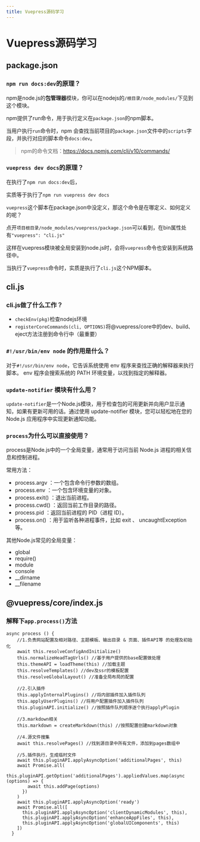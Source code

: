 ```yaml
---
title: Vuepress源码学习
---
```


# Vuepress源码学习

## package.json

### ```npm run docs:dev```的原理？  

npm是node.js的**包管理器**模块，你可以在nodejs的```/根目录/node_modules/```下见到这个模块。  

npm提供了run命令，用于执行定义在```package.json```的npm脚本。    

当用户执行```run```命令时，npm 会查找当前项目的```package.json```文件中的```scripts```字段，并执行对应的脚本命令```docs:dev```。

> npm的命令文档：<https://docs.npmjs.com/cli/v10/commands/>  


### ```vuepress dev docs```的原理？  

在执行了```npm run docs:dev```后，

实质等于执行了```npm run vuepress dev docs```  

```vuepress```这个脚本在package.json中没定义，那这个命令是在哪定义、如何定义的呢？  

点开```项目根目录/node_modules/vuepress/package.json```可以看到，在bin属性处有```"vuepress": "cli.js"```  

这样在vuepress模块被全局安装到node.js时，会将```vuepress```命令也安装到系统路径中。  

当执行了```vuepress```命令时，实质是执行了```cli.js```这个NPM脚本。  




## cli.js

### cli.js做了什么工作？  

- ```checkEnv(pkg)```检查nodejs环境
- ```registerCoreCommands(cli, OPTIONS)```将@vuepress/core中的dev、build、eject方法注册到命令行中（最重要）



### ```#!/usr/bin/env node``` 的作用是什么？  

对于```#!/usr/bin/env node```，它告诉系统使用  env  程序来查找正确的解释器来执行脚本。 env  程序会搜索系统的  PATH  环境变量，以找到指定的解释器。


### ```update-notifier``` 模块有什么用？  

```update-notifier```是一个Node.js模块，用于检查包的可用更新并向用户显示通知，如果有更新可用的话。通过使用  update-notifier  模块，您可以轻松地在您的 Node.js 应用程序中实现更新通知功能。  


### ```process```为什么可以直接使用？  

process是Node.js中的一个全局变量，通常用于访问当前 Node.js 进程的相关信息和控制进程。  

常用方法：  
-  process.argv ：一个包含命令行参数的数组。
-  process.env ：一个包含环境变量的对象。
-  process.exit() ：退出当前进程。
-  process.cwd() ：返回当前工作目录的路径。
-  process.pid ：返回当前进程的 PID（进程 ID）。
-  process.on() ：用于监听各种进程事件，比如  exit 、 uncaughtException  等。

其他Node.js常见的全局变量：
- global
- require()
- module
- console
- __dirname
- __filename


## @vuepress/core/index.js

### 解释下```app.process()```方法

```
async process () {
    //1.负责网站配置及相对路径、主题模板、输出目录 & 页面、插件API等 的处理及初始化
    await this.resolveConfigAndInitialize()
    this.normalizeHeadTagUrls() //基于用户提供的base配置做处理
    this.themeAPI = loadTheme(this) //加载主题
    this.resolveTemplates() //dev及ssr的模板配置
    this.resolveGlobalLayout() //准备全局布局的配置

    //2.引入插件
    this.applyInternalPlugins() //将内部插件加入插件队列
    this.applyUserPlugins() //将用户配置插件加入插件队列
    this.pluginAPI.initialize() //按照插件队列顺序逐个执行applyPlugin

    //3.markdown相关
    this.markdown = createMarkdown(this) //按照配置创建markdown对象

    //4.源文件搜集
    await this.resolvePages() //找到源目录中所有文件，添加到pages数组中

    //5.插件执行，生成临时文件
    await this.pluginAPI.applyAsyncOption('additionalPages', this)
    await Promise.all(
      this.pluginAPI.getOption('additionalPages').appliedValues.map(async (options) => {
        await this.addPage(options)
      })
    )
    await this.pluginAPI.applyAsyncOption('ready')
    await Promise.all([
      this.pluginAPI.applyAsyncOption('clientDynamicModules', this),
      this.pluginAPI.applyAsyncOption('enhanceAppFiles', this),
      this.pluginAPI.applyAsyncOption('globalUIComponents', this)
    ])
  }
```